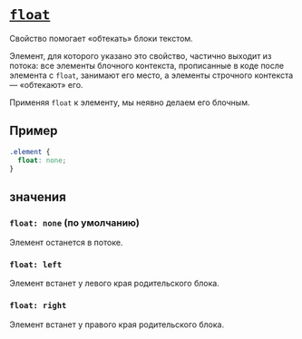 # [`float`](../index.md)

Свойство помогает «обтекать» блоки текстом.

Элемент, для которого указано это свойство, частично выходит из потока: все элементы блочного контекста, прописанные в коде после элемента с `float`, занимают его место, а элементы строчного контекста — «обтекают» его.

Применяя `float` к элементу, мы неявно делаем его блочным.

## Пример

```css
.element {
  float: none;
}
```

## значения

### `float: none` (по умолчанию)

Элемент останется в потоке.

### `float: left`

Элемент встанет у левого края родительского блока.

### `float: right`

Элемент встанет у правого края родительского блока.
